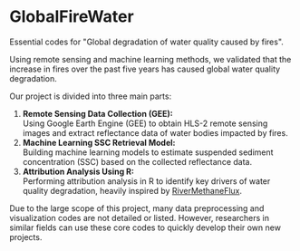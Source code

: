 # GlobalFireWater
Essential codes for "Global degradation of water quality caused by fires".

Using remote sensing and machine learning methods, we validated that the increase in fires over the past five years has caused global water quality degradation.

Our project is divided into three main parts:  
1. **Remote Sensing Data Collection (GEE):**  
   Using Google Earth Engine (GEE) to obtain HLS-2 remote sensing images and extract reflectance data of water bodies impacted by fires.  
2. **Machine Learning SSC Retrieval Model:**  
   Building machine learning models to estimate suspended sediment concentration (SSC) based on the collected reflectance data.  
3. **Attribution Analysis Using R:**  
   Performing attribution analysis in R to identify key drivers of water quality degradation, heavily inspired by [RiverMethaneFlux](https://github.com/rocher-ros/RiverMethaneFlux).  

Due to the large scope of this project, many data preprocessing and visualization codes are not detailed or listed. However, researchers in similar fields can use these core codes to quickly develop their own new projects.
